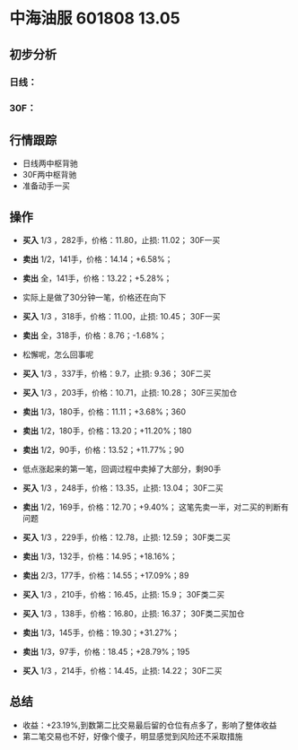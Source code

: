 # 中海油服 601808 13.05
## 初步分析
### 日线：
  
### 30F：
  
## 行情跟踪
  - 日线两中枢背驰
  - 30F两中枢背驰
  - 准备动手一买
## 操作
  - **买入** 1/3 ，282手，价格：11.80，止损: 11.02； 30F一买
  - **卖出** 1/2，141手，价格：14.14；+6.58%；
  - **卖出** 全，141手，价格：13.22；+5.28%；
  - 实际上是做了30分钟一笔，价格还在向下

  - **买入** 1/3 ，318手，价格：11.00，止损: 10.45； 30F一买
  - **卖出** 全，318手，价格：8.76；-1.68%；
  - 松懈呢，怎么回事呢

  - **买入** 1/3 ，337手，价格：9.7，止损: 9.36； 30F二买
  - **买入** 1/3 ，203手，价格：10.71，止损: 10.28； 30F三买加仓
  - **卖出** 1/3，180手，价格：11.11；+3.68%；360
  - **卖出** 1/2，180手，价格：13.20；+11.20%；180
  - **卖出** 1/2，90手，价格：13.52；+11.77%；90
  - 低点涨起来的第一笔，回调过程中卖掉了大部分，剩90手

  - **买入** 1/3 ，248手，价格：13.35，止损: 13.04； 30F二买
  - **卖出** 1/2，169手，价格：12.70；+9.40%； 这笔先卖一半，对二买的判断有问题

  - **买入** 1/3 ，229手，价格：12.78，止损: 12.59； 30F类二买
  - **卖出** 1/3，132手，价格：14.95；+18.16%；
  - **卖出** 2/3，177手，价格：14.55；+17.09%；89

  - **买入** 1/3 ，210手，价格：16.45，止损: 15.9； 30F类二买
  - **买入** 1/3 ，138手，价格：16.80，止损: 16.37； 30F类二买加仓
  - **卖出** 1/3，145手，价格：19.30；+31.27%；
  - **卖出** 1/3，97手，价格：18.45；+28.79%；195

  - **买入** 1/3 ，214手，价格：14.45，止损: 14.22； 30F二买

## 总结
  - 收益：+23.19%,到数第二比交易最后留的仓位有点多了，影响了整体收益
  - 第二笔交易也不好，好像个傻子，明显感觉到风险还不采取措施